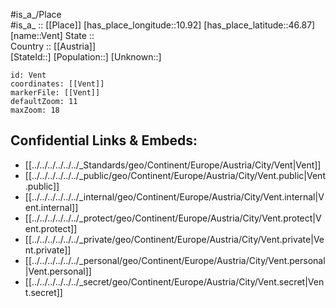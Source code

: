 ﻿---
location: [46.87,10.92] 
mapzoom: [7,12] 
mapmarker: city 
type: City
tags:
- geo/City


SpocWebEntityId: 35243
isDeleted: false
confidential: public

---
#is_a_/Place  
#is_a_ :: [[Place]] 
[has_place_longitude::10.92] 
[has_place_latitude::46.87] 
[name::Vent] 
State ::  
Country :: [[Austria]]  
[StateId::] 
[Population::] 
[Unknown::] 


```leaflet
id: Vent
coordinates: [[Vent]] 
markerFile: [[Vent]] 
defaultZoom: 11 
maxZoom: 18
```


## Confidential Links & Embeds: 
- [[../../../../../../_Standards/geo/Continent/Europe/Austria/City/Vent|Vent]] 
- [[../../../../../../_public/geo/Continent/Europe/Austria/City/Vent.public|Vent.public]] 
- [[../../../../../../_internal/geo/Continent/Europe/Austria/City/Vent.internal|Vent.internal]] 
- [[../../../../../../_protect/geo/Continent/Europe/Austria/City/Vent.protect|Vent.protect]] 
- [[../../../../../../_private/geo/Continent/Europe/Austria/City/Vent.private|Vent.private]] 
- [[../../../../../../_personal/geo/Continent/Europe/Austria/City/Vent.personal|Vent.personal]] 
- [[../../../../../../_secret/geo/Continent/Europe/Austria/City/Vent.secret|Vent.secret]] 
